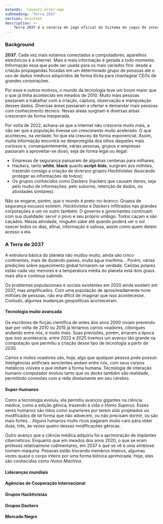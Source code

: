 ```yaml
---
extends: _layouts.alter-ego
subheading: 'Terra 2037'
section: mContent
description: >-
    Terra 2037 é o cenário de jogo oficial do Sistema de jogos de interpretação (RPG), Alter Ego.
---
```


### Background

**2037**. Cada vez mais estamos conectados a computadores, aparelhos eletrônicos e à internet. Mais e mais informação é gerada a todo momento. Informação essa que pode ser usada para os mais variados fins: desde a criação propagandas focadas em um determinado grupo de pessoas até o uso de dados médicos adquiridos de forma ilícita para chantagear CEOs de grandes corporações.

Por esse e outros motivos, o mundo da tecnologia teve um boom maior que o que já tinha acontecido em meados de 2010. Muito mais pessoas passaram a trabalhar com a criação, captura, observação e manipulação desses dados. Diversas áreas passaram a ofertar e demandar mais pessoas com conhecimento técnico. Novas áreas surgiram e diversas áreas cresceram de forma inesperada.

Por volta de 2022, achava-se que a Internet não cresceria muito mais, a não ser que a população tivesse um crescimento muito acelerado. O que aconteceu, na verdade, foi que ela cresceu de forma exponencial. Assim, muita informação encontra-se desprotegida dos olhos daqueles mais curiosos e, consequentemente, várias pessoas, grupos e empresas passaram a aproveitar-se disso, seja de forma legal ou ilegal:

- Empresas de segurança passaram de algumas centenas para milhares; 
- Hackers, tanto **white**, **black** quanto **script-kids**, surgiram aos milhões, trazendo consigo a criação de diversos grupos *Hacktivistas* (buscando proteger as informações de todos);
- Os grupos conhecidos como Dackers (hackers que causam danos, seja pelo roubo de informações, pelo suborno, retenção de dados, ou atividades similares).

Não se engane, porém, que o mundo é preto-no-branco. Grupos de segurança escusos existem. *Hacktivistas* e *Dackers* infiltrados nas grandes corporações e um no outro também. O governo e governantes continuam com sua dualidade: servir o povo e seu próprio umbigo. Todos caçam e são caçados. Nessa atividade, ninguém sabe até quando poderá ver o sol nascer todos os dias, afinal, informação é valiosa, assim como quem detém acesso a ela.

### A Terra de 2037

A estrutura básica do planeta não mudou muito, ainda são cinco continentes, mais de duzendo países, muita água marítima... Porém, várias predições sobre aquecimento global tornaram-se verdade. Calotas polares estão cada vez menores e a temperatura média do planeta está dois graus mais alta e continua subindo.

Os problemas populacionais e sociais existentes em 2020 ainda existem em 2037, mas amplificados. Com uma população de aproximadamente nove milhões de pessoas, não era difícil de imaginar que isso acontecesse. Contudo, algumas mudanças geopolíticas aconteceram. 

#### Tecnologia muito avançada

Os escritores de ficção científica de antes dos anos 2000 viviam prevendo que por volta de 2010 ou 2015 já teríamos carros voadores, ciborgues andando entre nós, e muito mais. Suas previsões, porém, erraram a época que isso aconteceria. entre 2022 e 2025 tivemos um avanço tão grande na computação que permitiu a criação desse tipo de tecnologia a partir de 2030.

Carros e motos voadores são, hoje, algo que qualquer pessoa pode possuir. Inteligências artificiais sencientes andam entre nós, com seus corpos metálicos visíveis e que imitam a forma humana. Tecnologia de interação humano-computador evoluiu tanto que os _decks_ também são realidade, permitindo conexões com a rede diretamente em seu cérebro. 

#### Super-humanos

Como a tecnologia evoluiu, ela permitiu avanços gigantes na ciência médica, como a edição gênica, trazendo à vida o _Homo Superus_. Esses seres humanos são tidos como superiores por terem sido projetados ou modificados de tal forma que não adoecem, ou não precisam dormir, ou são mais fortes... Alguns humanos muito ricos pagaram muito caro para obter duas, três, às vezes quatro dessas modificações gênicas.

Outro avanço que a ciência médica adquiriu foi a aprimoração de implantes cibernéticos. Enquanto que em meados dos anos 2020, o que se eram próteses relativamene rudimentares, em 2037 o que se vê é uma simbiose homem-máquina. Pessoas estão trocando membros inteiros, algumas vezes quase o corpo inteiro por uma forma biônica aprimorada. Hoje, eles são conhecidos como _Homo Machina_.

#### Lideranças mundiais
#### Agências de Cooperação Internacional
#### Grupos Hacktivistas
#### Grupos Dackers
#### Mercado Negro